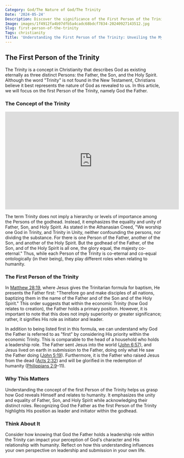 ```yaml
---
Category: God/The Nature of God/The Trinity
Date: '2024-05-24'
Description: Discover the significance of the First Person of the Trinity in Christian theology. Explore the role and attributes of this divine figure in shaping beliefs and practices.
Image: images/1f4912fa4b97dfb5a4cadc68bdcf7834-20240927143512.jpg
Slug: first-person-of-the-trinity
Tags: christianity
Title: 'Understanding the First Person of the Trinity: Unveiling the Mystery of God''s Triune Nature'
---
```


## The First Person of the Trinity

The Trinity is a concept in Christianity that describes God as existing eternally as three distinct Persons: the Father, the Son, and the Holy Spirit. Although the word "Trinity" is not found in the New Testament, Christians believe it best represents the nature of God as revealed to us. In this article, we will focus on the first Person of the Trinity, namely God the Father.

### The Concept of the Trinity


<iframe width="560" height="315" src="https://www.youtube.com/embed/e2YZ0WweRQM" frameborder="0" allow="autoplay; encrypted-media" allowfullscreen></iframe>


The term Trinity does not imply a hierarchy or levels of importance among the Persons of the godhead. Instead, it emphasizes the equality and unity of Father, Son, and Holy Spirit. As stated in the Athanasian Creed, "We worship one God in Trinity, and Trinity in Unity, neither confounding the persons, nor dividing the substance. For there is one Person of the Father, another of the Son, and another of the Holy Spirit. But the godhead of the Father, of the Son, and of the Holy Spirit is all one, the glory equal, the majesty co-eternal." Thus, while each Person of the Trinity is co-eternal and co-equal ontologically (in their being), they play different roles when relating to humanity.

### The First Person of the Trinity

In [Matthew 28:19](https://www.bibleref.com/Matthew/28/Matthew-28-19.html), where Jesus gives the Trinitarian formula for baptism, He presents the Father first: "Therefore go and make disciples of all nations, baptizing them in the name of the Father and of the Son and of the Holy Spirit." This order suggests that within the economic Trinity (how God relates to creation), the Father holds a primary position. However, it is important to note that this does not imply superiority or greater significance; rather, it signifies His role as initiator and leader.

In addition to being listed first in this formula, we can understand why God the Father is referred to as "first" by considering His priority within the economic Trinity. This is comparable to the head of a household who holds a leadership role. The Father sent Jesus into the world ([John 6:57](https://www.bibleref.com/John/6/John-6-57.html)), and Jesus lived on earth in submission to the Father, doing only what He saw the Father doing ([John 5:19](https://www.bibleref.com/John/5/John-5-19.html)). Furthermore, it is the Father who raised Jesus from the dead ([Acts 2:32](https://www.bibleref.com/Acts/2/Acts-2-32.html)) and will be glorified in the redemption of humanity ([Philippians 2:9](https://www.bibleref.com/Philippians/2/Philippians-2-9.html)–11).

### Why This Matters

Understanding the concept of the first Person of the Trinity helps us grasp how God reveals Himself and relates to humanity. It emphasizes the unity and equality of Father, Son, and Holy Spirit while acknowledging their distinct roles. Recognizing God the Father as the first Person of the Trinity highlights His position as leader and initiator within the godhead.

### Think About It

Consider how knowing that God the Father holds a leadership role within the Trinity can impact your perception of God's character and His relationship with humanity. Reflect on how this understanding influences your own perspective on leadership and submission in your own life.